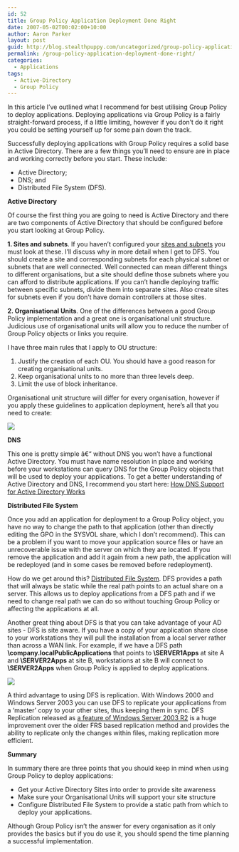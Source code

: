 ```yaml
---
id: 52
title: Group Policy Application Deployment Done Right
date: 2007-05-02T00:02:00+10:00
author: Aaron Parker
layout: post
guid: http://blog.stealthpuppy.com/uncategorized/group-policy-application-deployment-done-right
permalink: /group-policy-application-deployment-done-right/
categories:
  - Applications
tags:
  - Active-Directory
  - Group Policy
---
```

In this article I&#8217;ve outlined what I recommend for best utilising Group Policy to deploy applications. Deploying applications via Group Policy is a fairly straight-forward process, if a little limiting, however if you don&#8217;t do it right you could be setting yourself up for some pain down the track.

Successfully deploying applications with Group Policy requires a solid base in Active Directory. There are a few things you&#8217;ll need to ensure are in place and working correctly before you start. These include:

  * Active Directory;
  * DNS; and
  * Distributed File System (DFS).

**Active Directory** 

Of course the first thing you are going to need is Active Directory and there are two components of Active Directory that should be configured before you start looking at Group Policy.

**1. Sites and subnets**. If you haven&#8217;t configured your [sites and subnets](http://www.microsoft.com/technet/prodtechnol/windowsserver2003/technologies/directory/activedirectory/stepbystep/adsrv.mspx) you must look at these. I&#8217;ll discuss why in more detail when I get to DFS. You should create a site and corresponding subnets for each physical subnet or subnets that are well connected. Well connected can mean different things to different organisations, but a site should define those subnets where you can afford to distribute applications. If you can&#8217;t handle deploying traffic between specific subnets, divide them into separate sites. Also create sites for subnets even if you don&#8217;t have domain controllers at those sites.

**2. Organisational Units**. One of the differences between a good Group Policy implementation and a great one is organisational unit structure. Judicious use of organisational units will allow you to reduce the number of Group Policy objects or links you require.

I have three main rules that I apply to OU structure:

  1. Justify the creation of each OU. You should have a good reason for creating organisational units.
  2. Keep organisational units to no more than three levels deep.
  3. Limit the use of block inheritance.

Organisational unit structure will differ for every organisation, however if you apply these guidelines to application deployment, here&#8217;s all that you need to create:

<img border="0" src="http://stealthpuppy.com/wp-content/uploads/2007/05/1000.14.1368.OrganisationalUnitStructure.png" /> 

**DNS** 

This one is pretty simple â€“ without DNS you won&#8217;t have a functional Active Directory. You must have name resolution in place and working before your workstations can query DNS for the Group Policy objects that will be used to deploy your applications. To get a better understanding of Active Directory and DNS, I recommend you start here: [How DNS Support for Active Directory Works](http://technet2.microsoft.com/windowsserver/en/library/9d62e91d-75c3-4a77-ae93-a8804e9ff2a11033.mspx?mfr=true)

**Distributed File System** 

Once you add an application for deployment to a Group Policy object, you have no way to change the path to that application (other than directly editing the GPO in the SYSVOL share, which I don&#8217;t recommend). This can be a problem if you want to move your application source files or have an unrecoverable issue with the server on which they are located. If you remove the application and add it again from a new path, the application will be redeployed (and in some cases be removed before redeployment).

How do we get around this? [Distributed File System](http://www.microsoft.com/windowsserver2003/technologies/storage/dfs/default.mspx). DFS provides a path that will always be static while the real path points to an actual share on a server. This allows us to deploy applications from a DFS path and if we need to change real path we can do so without touching Group Policy or affecting the applications at all.

Another great thing about DFS is that you can take advantage of your AD sites - DFS is site aware. If you have a copy of your application share close to your workstations they will pull the installation from a local server rather than across a WAN link. For example, if we have a DFS path **\company.localPublicApplications** that points to **\SERVER1Apps** at site A and **\SERVER2Apps** at site B, workstations at site B will connect to **\SERVER2Apps** when Group Policy is applied to deploy applications.

<img border="0" src="http://stealthpuppy.com/wp-content/uploads/2007/05/1000.14.1360.DFS.png" /> 

A third advantage to using DFS is replication. With Windows 2000 and Windows Server 2003 you can use DFS to replicate your applications from a &#8216;master&#8217; copy to your other sites, thus keeping them in sync. DFS Replication released as [a feature of Windows Server 2003 R2](http://technet2.microsoft.com/windowsserver/en/library/d3afe6ee-3083-4950-a093-8ab748651b761033.mspx?mfr=true) is a huge improvement over the older FRS based replication method and provides the ability to replicate only the changes within files, making replication more efficient.

**Summary**

In summary there are three points that you should keep in mind when using Group Policy to deploy applications:

  * Get your Active Directory Sites into order to provide site awareness
  * Make sure your Organisational Units will support your site structure
  * Configure Distributed File System to provide a static path from which to deploy your applications.

Although Group Policy isn&#8217;t the answer for every organisation as it only provides the basics but if you do use it, you should spend the time planning a successful implementation.